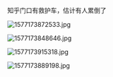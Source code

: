 知乎门口有救护车，估计有人累倒了

![1577173872533.jpg](https://i.loli.net/2019/12/24/OuvHARVPxU4Gyne.jpg)

![1577173848646.jpg](https://i.loli.net/2019/12/24/lft1hY5Dq9wQX8y.jpg)

![1577173915318.jpg](https://i.loli.net/2019/12/24/xEoiHLmdOTls2ev.jpg)

![1577173889198.jpg](https://i.loli.net/2019/12/24/3e8oHhDjR5tQGEb.jpg)